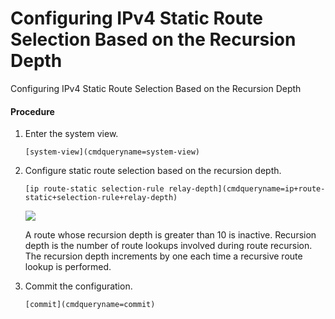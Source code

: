 Configuring IPv4 Static Route Selection Based on the Recursion Depth
====================================================================

Configuring IPv4 Static Route Selection Based on the Recursion Depth

#### Procedure

1. Enter the system view.
   
   
   ```
   [system-view](cmdqueryname=system-view)
   ```
2. Configure static route selection based on the recursion depth.
   
   
   ```
   [ip route-static selection-rule relay-depth](cmdqueryname=ip+route-static+selection-rule+relay-depth)
   ```
   
   
   ![](public_sys-resources/note_3.0-en-us.png) 
   
   A route whose recursion depth is greater than 10 is inactive. Recursion depth is the number of route lookups involved during route recursion. The recursion depth increments by one each time a recursive route lookup is performed.
3. Commit the configuration.
   
   
   ```
   [commit](cmdqueryname=commit)
   ```